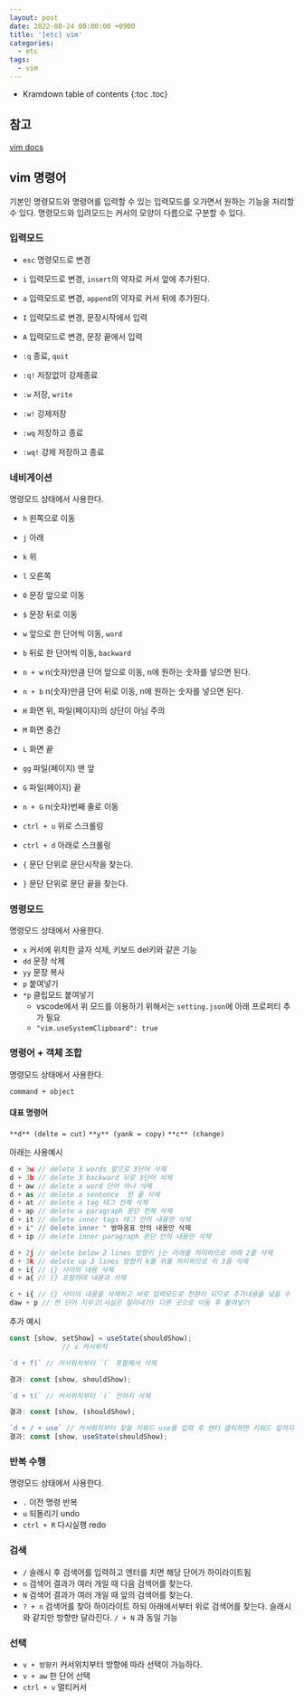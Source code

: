 ```yaml
---
layout: post
date: 2022-08-24 00:00:00 +0900
title: '[etc] vim'
categories:
  - etc
tags:
  - vim
---
```


* Kramdown table of contents
{:toc .toc}

## 참고
[vim docs](http://vimdoc.sourceforge.net/)

## vim 명령어

기본인 명령모드와 명령어를 입력할 수 있는 입력모드를 오가면서 원하는 기능을 처리할 수 있다.
명령모드와 입려모드는 커서의 모양이 다름으로 구분할 수 있다.  

### 입력모드

- `esc` 명령모드로 변경
- `i` 입력모드로 변경, `insert`의 약자로 커서 앞에 추가된다.
- `a` 입력모드로 변경, `append`의 약자로 커서 뒤에 추가된다.
- `I` 입력모드로 변경, 문장시작에서 입력
- `A` 입력모드로 변경, 문장 끝에서 입력 

- `:q` 종료, `quit`
- `:q!` 저장없이 강제종료
- `:w` 저장, `write`
- `:w!` 강제저장
- `:wq` 저장하고 종료
- `:wq!` 강제 저장하고 종료

### 네비게이션

명령모드 상태에서 사용한다.

- `h` 왼쪽으로 이동
- `j` 아래
- `k` 위
- `l` 오른쪽

- `0` 문장 앞으로 이동
- `$` 문장 뒤로 이동
- `w` 앞으로 한 단어씩 이동, `word`
- `b` 뒤로 한 단어씩 이동, `backward`
- `n + w` n(숫자)만큼 단어 앞으로 이동, n에 원하는 숫자를 넣으면 된다.
- `n + b` n(숫자)만큼 단어 뒤로 이동, n에 원하는 숫자를 넣으면 된다.

- `H` 화면 위, 파일(페이지)의 상단이 아님 주의
- `M` 화면 중간
- `L` 화면 끝
- `gg` 파일(페이지) 맨 앞
- `G` 파일(페이지) 끝
- `n + G` n(숫자)번째 줄로 이동

- `ctrl + u` 위로 스크롤링
- `ctrl + d` 아래로 스크롤링
- `{` 문단 단위로 문단시작을 찾는다.
- `}` 문단 단위로 문단 끝을 찾는다. 

### 명령모드

명령모드 상태에서 사용한다.

- `x` 커서에 위치한 글자 삭제, 키보드 del키와 같은 기능
- `dd` 문장 삭제
- `yy` 문장 복사
- `p` 붙여넣기
- `*p` 클립모드 붙여넣기
  - vscode에서 위 모드를 이용하기 위해서는 `setting.json`에 아래 프로퍼티 추가 필요 
  - `"vim.useSystemClipboard": true`

### 명령어 + 객체 조합

명령모드 상태에서 사용한다.

`command + object`

#### 대표 명령어

`**d** (delte = cut)`
`**y** (yank = copy)`
`**c** (change)`

아래는 사용예시

```js
d + 3w // delete 3 words 앞으로 3단어 삭제
d + 3b // delete 3 backward 뒤로 3단어 삭제
d + aw // delete a word 단어 하나 삭제
d + as // delete a sentence  한 줄 삭제
d + at // delete a tag 태그 전체 삭제
d + ap // delete a paragraph 문단 전체 삭제
d + it // delete inner tags 태그 안의 내용만 삭제
d + i" // delete inner " 쌍따옴표 안의 내용만 삭제
d + ip // delete inner paragraph 문단 안의 내용만 삭제

d + 2j // delete below 2 lines 방향키 j는 아래를 의미하므로 아래 2줄 삭제
d + 3k // delete up 3 lines 방향키 k를 위를 의미하므로 위 3줄 삭제
d + i{ // {} 사이의 내용 삭제
d + a{ // {} 포함하여 내용과 삭제

c + i{ // {} 사이의 내용을 삭제하고 바로 입력모드로 전환이 되므로 추가내용을 넣을 수 있다. 
daw + p // 한 단어 지우고(사실은 잘라내기) 다른 곳으로 이동 후 붙여넣기
```

추가 예시

```js
const [show, setShow] = useState(shouldShow);
             // s 커서위치 
```

```js
`d + f(` // 커서위치부터 `(` 포함해서 삭제

결과: const [show, shouldShow);
```

```js
`d + t(` // 커서위치부터 `(` 전까지 삭제

결과: const [show, (shouldShow);
```

```js
`d + / + use` // 커서위치부터 찾을 키워드 use를 입력 후 엔터 클릭하면 키워드 앞까지 삭제된다.
결과: const [show, useState(shouldShow);
```



### 반복 수행

명령모드 상태에서 사용한다. 

- `.` 이전 명령 반복
- `u` 되돌리기 undo
- `ctrl + R` 다시실행 redo


### 검색

- `/` 슬래시 후 검색어를 입력하고 엔터를 치면 해당 단어가 하이라이트됨
- `n` 검색어 결과가 여러 개일 때 다음 검색어를 찾는다.
- `N` 검색어 결과가 여러 개일 때 앞의 검색어를 찾는다.
- `? + n` 검색어를 찾아 하이라이트 하되 아래에서부터 위로 검색어를 찾는다. 슬래시와 같지만 방향만 달라진다. `/ + N` 과 동일 기능


### 선택

- `v + 방향키` 커서위치부터 방향에 따라 선택이 가능하다.
- `v + aw` 한 단어 선택
- `ctrl + v` 멀티커서